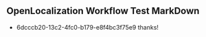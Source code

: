 ## OpenLocalization Workflow Test MarkDown
* 6dcccb20-13c2-4fc0-b179-e8f4bc3f75e9 thanks!

<!--HONumber=Dec16_HO1-->



